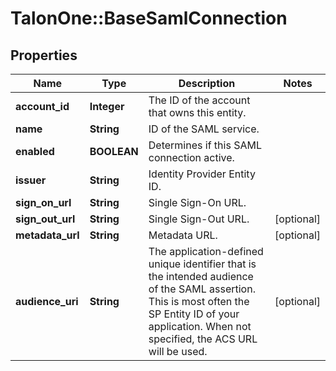 # TalonOne::BaseSamlConnection

## Properties
Name | Type | Description | Notes
------------ | ------------- | ------------- | -------------
**account_id** | **Integer** | The ID of the account that owns this entity. | 
**name** | **String** | ID of the SAML service. | 
**enabled** | **BOOLEAN** | Determines if this SAML connection active. | 
**issuer** | **String** | Identity Provider Entity ID. | 
**sign_on_url** | **String** | Single Sign-On URL. | 
**sign_out_url** | **String** | Single Sign-Out URL. | [optional] 
**metadata_url** | **String** | Metadata URL. | [optional] 
**audience_uri** | **String** | The application-defined unique identifier that is the intended audience of the SAML assertion. This is most often the SP Entity ID of your application. When not specified, the ACS URL will be used.  | [optional] 


